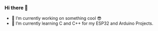 ### Hi there 👋
- 🔭 I’m currently working on something cool 😎
- 🌱 I’m currently learning C and C++ for my ESP32 and Arduino Projects.

<!-- 
- 👯 I’m looking to collaborate on ...
- 🤔 I’m looking for help with ...
- 💬 Ask me about ...
- 📫 How to reach me: ...
- 😄 Pronouns: ...
- ⚡ Fun fact: ...
-->
